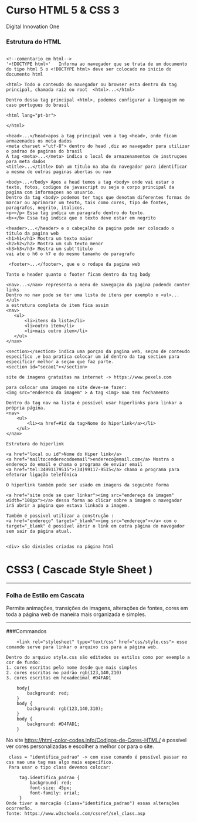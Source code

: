 # Curso HTML 5 & CSS 3
<p> Digital Innovation One</p>

<h3> Estrutura do HTML</h3>

```

<!--comentario em html-->
'<!DOCTYPE html>'   Informa ao navegador que se trata de um documento do tipo html 5 o <!DOCTYPE html> deve ser colocado no inicio do documento html

<html> Todo o conteudo do navegador ou browser esta dentro da tag principal, chamada raiz ou root  <html>...</html>

Dentro dessa tag principal <html>, podemos configurar a linguagem no caso portugues do brasil

<html lang="pt-br">

</html>

<head>...</head>apos a tag principal vem a tag <head>, onde ficam armazenados os meta dados
<meta charset ="utf-8"> dentro do head ,diz ao navegador para utilizar o padrao de paginas do brasil
A tag <meta>...</meta> indica o local de armazenamentos de instruçoes para meta dados
<title>...</title> Dah um titulo na aba do navegador para identificar a mesma de outras paginas abertas ou nao

<body>...</body> Apos a head temos a tag <body> onde vai estar o texto, fotos, codigos de javascript ou seja o corpo principal da pagina com informaçoes ao usuario.
Dentro da tag <body> podemos ter tags que denotam diferentes formas de marcar ou aprimorar um texto, tais como cores, tipo de fontes, paragrafos, negrito, italicos.
<p></p> Essa tag indica um paragrafo dentro do texto.
<b></b> Essa tag indica que o texto deve estar em negrito

<header>...</header> e o cabeçalho da pagina pode ser colocado o titulo da pagina web
<h1>h1</h1> Mostra um texto maior
<h2>h2</h2> Mostra um sub texto menor
<h3>h3</h3> Mostra um subt'titulo
vai ate o h6 o h7 e do mesmo tamanho do paragrafo

 <footer>...</footer>, que e o rodape da pagina web

Tanto o header quanto o footer ficam dentro da tag body

<nav>...</nav> representa o menu de navegaçao da pagina podendo conter links
Dentro no nav pode se ter uma lista de itens por exemplo o <ul>...</ul>
a estrutura completa de item fica assim
<nav>
   <ul>
       <li>itens da lista</li>
       <li>outro item</li>
       <li>mais outro item</li>
   </ul>
</nav>

<section></section> indica uma porçao da pagina web, seçao de conteudo especifico ,e boa pratica colocar um id dentro da tag section para especificar melhor a seçao que faz parte.
<section id="secao1"></section>

site de imagens gratuitas na internet -> https://www.pexels.com

para colocar uma imagem no site deve-se fazer:
<img src="endereco da imagem" > A tag <img> nao tem fechamento 

Dentro da tag nav na lista é possível usar hiperlinks para linkar a própria página.
<nav>
    <ul>
        <li><a href=#id da tag>Nome do hiperlink</a></li>
    </ul>
</nav>

Estrutura do hiperlink 

<a href="local ou id">Nome do Hiper link</a> 
<a href="mailto:enderecodoemail">endereco@email.com</a> Mostra o endereço do email e chama o programa de enviar email
<a href="tel:34991179515">(34)99117-9515</a> chama o programa para efeturar ligação telefônica

O hiperlink também pode ser usado em imagens da seguinte forma

<a href="site onde se quer linkar"><img src="endereço da imagem" width="100px"></a> dessa forma ao clicar sobre a imagem o navegador irá abrir a página que estava linkada a imagem.

Também é possivel utilizar a construção :
<a href="endereço" target="_blank"><img src="endereço"></a> com o target="_blank" é possível abrir o link em outra página do navegador sem sair da página atual.


<div> são divisões criadas na página html 
```

# CSS3 ( Cascade Style Sheet )
---
### Folha de Estilo em Cascata

<p>Permite animações, transições de imagens, alterações de fontes, cores em toda a página web de maneira mais organizada e simples.</p>

---
###Commandos

```
    <link rel="stylesheet" type="text/css" href="css/style.css"> esse comando serve para linkar o arquivo css para a página web.

```
    Dentro do arquivo style.css são editados os estilos como por exemplo a cor de fundo:
    1. cores escritas pelo nome desde que mais simples
    2. cores escritas no padrão rgb(123,140,210)
    3. cores escritas em hexadecimal #D4FAD1
```
    body{ 
        background: red;
    }
    body {
        background: rgb(123,140,310);
    }
    body {
        background: #D4FAD1; 
    }
 ```
 No site https://html-color-codes.info/Codigos-de-Cores-HTML/ é possível ver cores personalizadas e escolher a melhor cor para o site.

     class = "identifica_padrao" -> com esse comando é possível passar no css nao uma tag mas algo mais específico.
     Para usar o tipo class devemos colocar:
     
         tag.identifica_padrao {
             background: red;
             font-size: 45px;
             font-family: arial;
         }
    Onde tiver a marcação (class="identifica_padrao") essas alterações ocorrerão.
    fonte: https://www.w3schools.com/cssref/sel_class.asp

    

